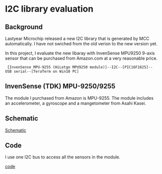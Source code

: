 # I2C library evaluation

## Background

Lastyear Microchip released a new I2C library that is generated by MCC automatically. I have not swiched from the old verion to the new version yet.

In this project, I evaluate the new libaray with InvenSense MPU9250 9-axis sensor that can be purchased from Amazon.com at a very reasonable price.

```
 [InvenSense MPU-9255 (HiLetgo MPU9250 module)]--I2C--[PIC16F1825]--USB serial--[TeraTerm on Win10 PC]

```

## InvenSense (TDK) MPU-9250/9255

The module I purchased from Amazon is MPU-9255. The module includes an accelerometer, a gyroscope and a mangetometer from Asahi Kasei.

## Schematic

[Schematic](./kicad/i2c_lib_eval/i2c_lib_eval.pdf)

## Code 

I use one I2C bus to access all the sensors in the module.

[code](./src/pic16f1825/i2c_lib_eval.X)
